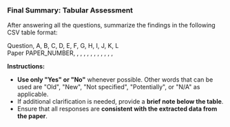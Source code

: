 ### **Final Summary: Tabular Assessment**  

After answering all the questions, summarize the findings in the following CSV table format:  

Question, A, B, C, D, E, F, G, H, I, J, K, L  
Paper PAPER_NUMBER,    ,    ,    ,    ,    ,    ,    ,    ,    ,    ,    ,      

**Instructions:**  
- **Use only "Yes" or "No"** whenever possible. Other words that can be used are "Old", "New", "Not specified", "Potentially", or "N/A" as applicable.
- If additional clarification is needed, provide a **brief note below the table**.  
- Ensure that all responses are **consistent with the extracted data from the paper**.
